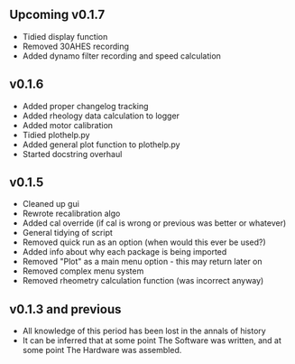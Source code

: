 ## Upcoming v0.1.7 ##
- Tidied display function
- Removed 30AHES recording
- Added dynamo filter recording and speed calculation

## v0.1.6 ##
- Added proper changelog tracking
- Added rheology data calculation to logger
- Added motor calibration
- Tidied plothelp.py
- Added general plot function to plothelp.py
- Started docstring overhaul

## v0.1.5 ##

- Cleaned up gui
- Rewrote recalibration algo
- Added cal override (if cal is wrong or previous was better or whatever)
- General tidying of script
- Removed quick run as an option (when would this ever be used?)
- Added info about why each package is being imported
- Removed "Plot" as a main menu option - this may return later on
- Removed complex menu system
- Removed rheometry calculation function (was incorrect anyway)

## v0.1.3 and previous ##

- All knowledge of this period has been lost in the annals of history
- It can be inferred that at some point The Software was written, and at some point The Hardware was assembled.
